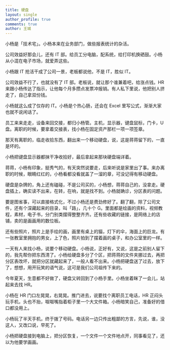 ```yaml
---
title: 硬盘
layout: single
author_profile: true
comments: true
author: 王城
---
```


小杨是「技术宅」。小杨本来在业务部门，做些报表统计的杂活。

公司效益好那会儿，还有 IT 部。给员工分电脑，配系统，给打印机换硒鼓。小杨从小混在电子市场，就爱弄这些。

小杨跟 IT 抢活干成了公司一景，老板都说他，不是 IT，胜似 IT。

公司效益不行了，也就没有了 IT 部。老板说，就让那个谁兼着吧，给涨点钱。HR 来跟小杨传达了指示，让他每个月多攒点发票冲报销。有人私下里说，他把别人挤走了，自己拿双份钱。

小杨就这么成了仅存的 IT。小杨是个热心肠，还会在 Excel 里写公式，渐渐大家也就不说闲话了。

员工来来走走，设备来回交接，都归小杨管。主机，显示器，键盘鼠标，门卡，U 盘。离职的时候，要拿着交接表，找小杨在固定资产那栏一项一项签章。

那天有离职的，临走收拾东西，翻出来一个移动硬盘，说，这是蒋蒋留下的，一直是坏的。

小杨把键盘显示器都抹干净收拾好，最后拿起来那块硬盘端详着。

蒋蒋，小杨有印象，挺秀气的，有天突然说要走，后来听说是家里出了事。来办离职的时候，眼睛红红的，小杨看都没看就盖了一溜的章，可没记得有移动硬盘。

硬盘是杂牌的，角上还有磕碰，不是公司买的，小杨想，蒋蒋自己的，没拿走。硬盘插上，确实读不出来，在转，在响，就是找不到。小杨就确诊，分区表的问题。

要是图省事，可以直接格式化，不过小杨还是费劲修好了。翻了翻，除了公司文件，还有个深藏起来的目录，叫「路」，几十个 G。里面都是绘画的资料，视频教程，素材，电子书，分门别类摆得整整齐齐。还有些收藏的链接，是网络上的店铺，卖的是画画用的数位板。

还有些照片，照片上是手绘的画，画里有桌上的猫，灯下的伞，海面上的巨龙。有一张教室里拥抱的男女，上了色，照片拍到了摆着画的桌子，和办公室里的一样。

一天有人来找小杨，说要个移动硬盘。小杨说，正好有，又说，这是之前别人留下的，我先帮你把东西清了。小杨给硬盘多分了个区，把蒋蒋的文件夹挪过去，再把分区表改坏，就把分区就藏起来了，一般人看不出来。小杨把硬盘送了过去，放下了，想想，用开玩笑的语气说，这可是我们公司祖传下来的。

今年夏天，生意都不好做了，硬盘又转回到了小杨手里。小杨坐着眯了一会儿，站起来去找 HR。

小杨在 HR 门口左晃晃，右晃晃。推门进去，说要找个离职员工电话，HR 正闷头玩手机，头也不抬，呶呶嘴指着柜子里一个大文件箱。小杨暗笑自己，准备好的借口都没用上。

小杨玩了半天手机，终于拨了号码。电话另一边只传出粗鄙的方言，先说，谁，没这人，又改口说，早死了。

小杨把硬盘接到电脑上，把分区恢复，一个文件一个文件地点开，同事看见了，还以为他要学画画。